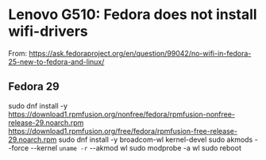 # Lenovo G510: Fedora does not install wifi-drivers
From:
https://ask.fedoraproject.org/en/question/99042/no-wifi-in-fedora-25-new-to-fedora-and-linux/

## Fedora 29
sudo dnf install -y https://download1.rpmfusion.org/nonfree/fedora/rpmfusion-nonfree-release-29.noarch.rpm https://download1.rpmfusion.org/free/fedora/rpmfusion-free-release-29.noarch.rpm
sudo dnf install -y broadcom-wl kernel-devel
sudo akmods --force --kernel `uname -r` --akmod wl
sudo modprobe -a wl
sudo reboot
